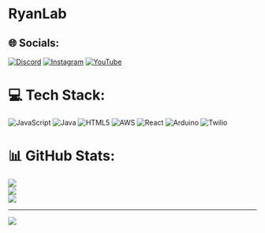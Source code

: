 # RyanLab

## 🌐 Socials:
[![Discord](https://img.shields.io/badge/Discord-%237289DA.svg?logo=discord&logoColor=white)](https://discord.gg/ryan_ditko) [![Instagram](https://img.shields.io/badge/Instagram-%23E4405F.svg?logo=Instagram&logoColor=white)](https://instagram.com/@ryanrodriguexs) [![YouTube](https://img.shields.io/badge/YouTube-%23FF0000.svg?logo=YouTube&logoColor=white)](https://youtube.com/@https://www.youtube.com/@Ryangame2005) 

# 💻 Tech Stack:
![JavaScript](https://img.shields.io/badge/javascript-%23323330.svg?style=flat-square&logo=javascript&logoColor=%23F7DF1E) ![Java](https://img.shields.io/badge/java-%23ED8B00.svg?style=flat-square&logo=openjdk&logoColor=white) ![HTML5](https://img.shields.io/badge/html5-%23E34F26.svg?style=flat-square&logo=html5&logoColor=white) ![AWS](https://img.shields.io/badge/AWS-%23FF9900.svg?style=flat-square&logo=amazon-aws&logoColor=white) ![React](https://img.shields.io/badge/react-%2320232a.svg?style=flat-square&logo=react&logoColor=%2361DAFB) ![Arduino](https://img.shields.io/badge/-Arduino-00979D?style=flat-square&logo=Arduino&logoColor=white) ![Twilio](https://img.shields.io/badge/Twilio-F22F46?style=flat-square&logo=Twilio&logoColor=white)
# 📊 GitHub Stats:
![](https://github-readme-stats.vercel.app/api?username=RyanDev-Lab&theme=gotham&hide_border=false&include_all_commits=true&count_private=true)<br/>
![](https://github-readme-streak-stats.herokuapp.com/?user=RyanDev-Lab&theme=gotham&hide_border=false)<br/>
![](https://github-readme-stats.vercel.app/api/top-langs/?username=RyanDev-Lab&theme=gotham&hide_border=false&include_all_commits=true&count_private=true&layout=compact)

---
[![](https://visitcount.itsvg.in/api?id=RyanDev-Lab&icon=9&color=3)](https://visitcount.itsvg.in)

<!-- Proudly created with GPRM ( https://gprm.itsvg.in ) -->
